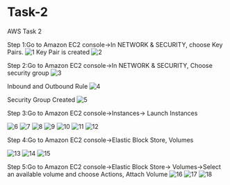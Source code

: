 # Task-2
AWS Task 2

Step 1:Go to Amazon EC2 console->In NETWORK & SECURITY, choose Key Pairs.
![1](https://user-images.githubusercontent.com/84776750/119525956-93f84000-bd9c-11eb-9774-82bd24e80bec.PNG)
Key Pair is created
![2](https://user-images.githubusercontent.com/84776750/119525948-922e7c80-bd9c-11eb-8a2d-b8969b0b0511.PNG)

Step 2:Go to Amazon EC2 console->In NETWORK & SECURITY, Choose security group
![3](https://user-images.githubusercontent.com/84776750/119528044-7fb54280-bd9e-11eb-8be3-0cb244409af2.PNG)

Inbound and Outbound Rule
![4](https://user-images.githubusercontent.com/84776750/119528050-80e66f80-bd9e-11eb-8e4a-33b4a16ec285.PNG)

Security Group Created
![5](https://user-images.githubusercontent.com/84776750/119528052-80e66f80-bd9e-11eb-8362-c54c7f22dbaf.PNG)

Step 3:Go to Amazon EC2 console->Instances-> Launch Instances

![6](https://user-images.githubusercontent.com/84776750/119530656-d91e7100-bda0-11eb-9155-4f2271a2b51b.PNG)
![7](https://user-images.githubusercontent.com/84776750/119530660-da4f9e00-bda0-11eb-9bf6-43db242afcef.PNG)
![8](https://user-images.githubusercontent.com/84776750/119530662-dae83480-bda0-11eb-9f9c-a4531ed290c1.PNG)
![9](https://user-images.githubusercontent.com/84776750/119530665-db80cb00-bda0-11eb-8e88-31f61da9743b.PNG)
![10](https://user-images.githubusercontent.com/84776750/119530668-db80cb00-bda0-11eb-9d00-b8c60ce739ea.PNG)
![11](https://user-images.githubusercontent.com/84776750/119530670-dc196180-bda0-11eb-973c-e6f54f9f2739.PNG)
![12](https://user-images.githubusercontent.com/84776750/119530671-dcb1f800-bda0-11eb-86c2-6bbc91c2c769.PNG)


Step 4:Go to Amazon EC2 console->Elastic Block Store, Volumes
  
![13](https://user-images.githubusercontent.com/84776750/119533074-1edc3900-bda3-11eb-8415-485916da713d.PNG)
![14](https://user-images.githubusercontent.com/84776750/119533076-1edc3900-bda3-11eb-91df-eb4646ea35c3.PNG)
![15](https://user-images.githubusercontent.com/84776750/119533069-1dab0c00-bda3-11eb-8628-b0ea7079d0b1.PNG)


Step 5:Go to Amazon EC2 console->Elastic Block Store-> Volumes->Select an available volume and choose Actions, Attach Volume
![16](https://user-images.githubusercontent.com/84776750/119533926-fb65be00-bda3-11eb-98bd-534fe0fd73ac.PNG)
![17](https://user-images.githubusercontent.com/84776750/119533929-fd2f8180-bda3-11eb-99d1-e01205973e60.PNG)
![18](https://user-images.githubusercontent.com/84776750/119533933-fd2f8180-bda3-11eb-898a-61bdd0a94e8e.PNG)
